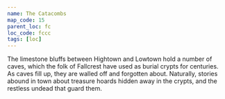```yaml
---
name: The Catacombs
map_code: 15
parent_loc: fc
loc_code: fccc
tags: [loc]
---
```

The limestone bluffs between Hightown and Lowtown hold a number of caves, which the folk of Fallcrest have used as burial crypts for centuries. As caves fill up, they are walled off and forgotten about. Naturally, stories abound in town about treasure hoards hidden away in the crypts, and the restless undead that guard them.